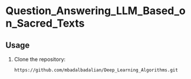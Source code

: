 # Question_Answering_LLM_Based_on_Sacred_Texts

## Usage

1. Clone the repository:
   ```bash
   https://github.com/mbadalbadalian/Deep_Learning_Algorithms.git
